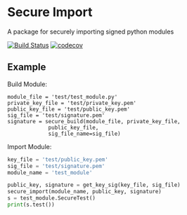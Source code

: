 # Secure Import
A package for securely importing signed python modules

[![Build Status](https://travis-ci.com/rsimari/secure_import.svg?branch=master)](https://travis-ci.org/rsimari/secure_import)
[![codecov](https://codecov.io/gh/rsimari/secure_import/branch/master/graph/badge.svg)](https://codecov.io/gh/rsimari/secure_import)

## Example

Build Module:

```
module_file = 'test/test_module.py'
private_key_file = 'test/private_key.pem'
public_key_file = 'test/public_key.pem'
sig_file = 'test/signature.pem'
signature = secure_build(module_file, private_key_file,
             public_key_file,
             sig_file_name=sig_file)
```

Import Module:

```python
key_file = 'test/public_key.pem'
sig_file = 'test/signature.pem'
module_name = 'test_module'

public_key, signature = get_key_sig(key_file, sig_file)
secure_import(module_name, public_key, signature)
s = test_module.SecureTest()
print(s.test())
```
